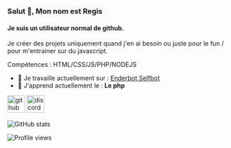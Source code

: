 ### Salut 👋, Mon nom est Regis
#### Je suis un utilisateur normal de github.
Je créer des projets uniquement quand j'en ai besoin ou juste pour le fun / pour m'entrainer sur du javascript.

Compétences : HTML/CSS/JS/PHP/NODEJS

- 🔭 Je travaille actuellement sur :  [Enderbot Selfbot](https://github.com/Regis1488/enderbot_explo_selfbot)
- 🌱 J'apprend actuellement le : **Le php** 


[<img src='https://cdn.jsdelivr.net/npm/simple-icons@3.0.1/icons/github.svg' alt='github' height='40'>](https://github.com/Regis1488)  [<img src='https://cdn.jsdelivr.net/npm/simple-icons@3.0.1/icons/discord.svg' alt='discord' height='40'>](https://discord.gg/s5R2fqBk)  

![GitHub stats](https://github-readme-stats.vercel.app/api?username=Regis1488&show_icons=true)  

![Profile views](https://gpvc.arturio.dev/Regis1488)  
